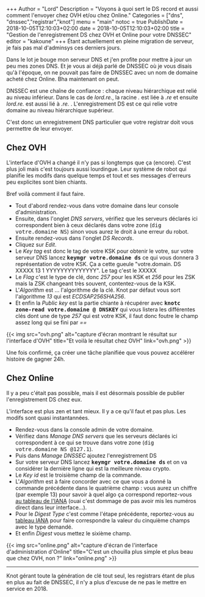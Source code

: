 +++
Author = "Lord"
Description = "Voyons à quoi sert le DS record et aussi comment l'envoyer chez OVH et/ou chez Online."
Categories = ["dns", "dnssec","registrar","knot"]
menu = "main"
notoc = true
PublishDate = 2018-10-05T12:10:03+02:00
date = 2018-10-05T12:10:03+02:00
title = "Gestion de l'enregistrement DS chez OVH et Online pour votre DNSSEC"
editor = "kakoune"
+++
Étant actuellement en pleine migration de serveur, je fais pas mal d'adminsys ces derniers jours.

Dans le lot je bouge mon serveur DNS et j'en profite pour mettre à jour un peu mes zones DNS.
Et je vous ai déjà parlé de DNSSEC où je vous disais qu'à l'époque, on ne pouvait pas faire de DNSSEC avec un nom de domaine acheté chez Online.
Bha maintenant on peut.

DNSSEC est une chaîne de confiance : chaque niveau hiérarchique est relié au niveau inférieur.
Dans le cas de *lord.re.*, la racine *.* est liée à *.re* et ensuite *lord.re.* est aussi lié à *.re.* .
L'enregistrement DS est ce qui relie votre domaine au niveau hiérarchique supérieur.

C'est donc un enregistrement DNS particulier que votre registrar doit vous permettre de leur envoyer.

## Chez OVH
L'interface d'OVH a changé il n'y pas si longtemps que ça (encore).
C'est plus joli mais c'est toujours aussi lourdingue.
Leur système de robot qui planifie les modifs dans quelque temps et tout et ses messages d'erreurs peu explicites sont bien chiants.

Bref voilà comment il faut faire.

  - Tout d'abord rendez-vous dans votre domaine dans leur console d'administration.
  - Ensuite, dans l'onglet *DNS servers*, vérifiez que les serveurs déclarés ici correspondent bien à ceux déclarés dans votre zone (<samp>dig votre.domaine NS</samp>) sinon vous aurez le droit à une erreur du robot.
  - Ensuite rendez-vous dans l'onglet *DS Records*.
  - Cliquez sur *Edit*.
  - Le *Key tag* est donc le tag de votre KSK pour obtenir le votre, sur votre serveur DNS lancez **<samp>keymgr votre.domaine ds</samp>** ce qui vous donnera 3 représentation de votre KSK. Ça a cette gueule "votre.domain. DS XXXXX 13 1 YYYYYYYYYYYYYY". Le tag c'est le XXXXX
  - Le *Flag* c'est le type de clé, donc *257* pour les KSK et *256* pour les ZSK mais la ZSK changeant très souvent, contentez-vous de la KSK.
  - L'*Algorithm* est … l'algorithme de la clé. Knot par défaut vous sort l'algorithme *13* qui est *ECDSAP256SHA256*.
  - Et enfin la *Public key* est la partie chiante à récupérer avec **<samp>knotc zone-read votre.domaine @ DNSKEY</samp>** qui vous listera les différentes clés dont une de type *257* qui est votre KSK, il faut donc foutre le champ assez long qui se fini par *==*

{{< img src="ovh.png" alt="capture d'écran montrant le résultat sur l'interface d'OVH" title="Et voilà le résultat chez OVH" link="ovh.png" >}}

Une fois confirmé, ça créer une tâche planifiée que vous pouvez accélérer histoire de gagner 24h.

## Chez Online
Il y a peu c'était pas possible, mais il est désormais possible de publier l'enregistrement DS chez eux.

L'interface est plus zen et tant mieux.
Il y a ce qu'il faut et pas plus.
Les modifs sont quasi instantannées.

  - Rendez-vous dans la console admin de votre domaine.
  - Vérifiez dans *Manage DNS servers* que les serveurs déclarés ici correspondent à ce qui se trouve dans votre zone (<samp>dig votre.domaine NS @127.1</samp>).
  - Puis dans *Manage DNSSEC* ajoutez l'enregistrement DS
  - Sur votre serveur DNS lancez **<samp>keymgr votre.domaine ds</samp>** et on va considérer la dernière ligne qui est la meilleure niveau crypto.
  - Le *Key id* est le troisième champ de la commande.
  - L'*Algorithm* est à faire concorder avec ce que vous a donné la commande précédente dans le quatrième champ : vous aurez un chiffre (par exemple 13) pour savoir à quel algo ça correspond reportez-vous [au tableau de l'IANA](https://www.iana.org/assignments/dns-sec-alg-numbers/dns-sec-alg-numbers.xhtml) (ouai c'est dommage de pas avoir mis les numéros direct dans leur interface…).
  - Pour le *Digest Type* c'est comme l'étape précédente, reportez-vous au [tableau IANA](https://www.iana.org/assignments/ds-rr-types/ds-rr-types.xhtml) pour faire correspondre la valeur du cinquième champs avec le type demandé.
  - Et enfin *Digest* vous mettez le sixième champ.

{{< img src="online.png" alt="capture d'écran de l'interface d'administration d'Online" title="C'est un chouilla plus simple et plus beau que chez OVH, non ?" link="online.png" >}}

-----------------
Knot gérant toute la génération de clé tout seul, les registrars étant de plus en plus au fait de DNSSEC, il n'y a plus d'excuse de ne pas le mettre en service en 2018.


